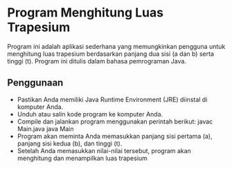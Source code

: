 # Program Menghitung Luas Trapesium

Program ini adalah aplikasi sederhana yang memungkinkan pengguna untuk menghitung luas trapesium berdasarkan panjang dua sisi (a dan b) serta tinggi (t). Program ini ditulis dalam bahasa pemrograman Java.

## Penggunaan
- Pastikan Anda memiliki Java Runtime Environment (JRE) diinstal di komputer Anda.
- Unduh atau salin kode program ke komputer Anda.
- Compile dan jalankan program menggunakan perintah berikut:
javac Main.java
java Main
- Program akan meminta Anda memasukkan panjang sisi pertama (a), panjang sisi kedua (b), dan tinggi (t).
- Setelah Anda memasukkan nilai-nilai tersebut, program akan menghitung dan menampilkan luas trapesium